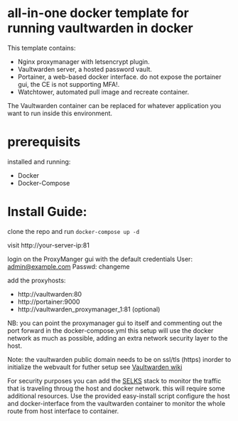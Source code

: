 

# all-in-one docker template for running vaultwarden in docker

This template contains:
- Nginx proxymanager with letsencrypt plugin.
- Vaultwarden server, a hosted password vault.
- Portainer, a web-based docker interface. do not expose the portainer gui, the CE is not supporting MFA!. 
- Watchtower, automated pull image and recreate container.

The Vaultwarden container can be replaced for whatever application you want to run inside this environment. 

# prerequisits
installed and running:

- Docker
- Docker-Compose

# Install Guide:

clone the repo and run `docker-compose up -d`

visit http://your-server-ip:81

login on the ProxyManger gui with the default credentials
User: admin@example.com 
Passwd: changeme

add the proxyhosts:
- http://vaultwarden:80  
- http://portainer:9000
- http://vaultwarden_proxymanager_1:81 (optional)

NB: you can point the proxymanager gui to itself and commenting out the port forward in the docker-compose.yml
this setup will use the docker network as much as possible, adding an extra network security layer to the host. 

Note: the vaultwarden public domain needs to be on ssl/tls (https) inorder to initialize the webvault 
for futher setup see [Vaultwarden wiki](https://github.com/dani-garcia/vaultwarden/wiki)

For security purposes you can add the [SELKS](https://www.stamus-networks.com/blog/selks-on-docker) stack to monitor the traffic that is traveling throug the host and docker network. this will require some additional resources. Use the provided easy-install script configure the host and docker-interface from the vaultwarden container to monitor the whole route from host interface to container.
